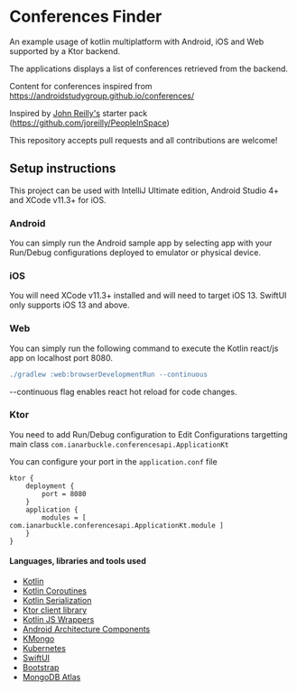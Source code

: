 # Conferences Finder 

An example usage of kotlin multiplatform with Android, iOS and Web supported by a Ktor backend. 

The applications displays a list of conferences retrieved from the backend. 

Content for conferences inspired from https://androidstudygroup.github.io/conferences/

Inspired by [John Reilly's](https://github.com/joreilly) starter pack (https://github.com/joreilly/PeopleInSpace)

This repository accepts pull requests and all contributions are welcome!

## Setup instructions
This project can be used with IntelliJ Ultimate edition, Android Studio 4+ and XCode v11.3+ for iOS.

### Android
You can simply run the Android sample app by selecting app with your Run/Debug configurations deployed to emulator or physical device.

### iOS
You will need XCode v11.3+ installed and will need to target iOS 13. SwiftUI only supports iOS 13 and above.

### Web
You can simply run the following command to execute the Kotlin react/js app on localhost port 8080.
```gradle
./gradlew :web:browserDevelopmentRun --continuous
```
--continuous flag enables react hot reload for code changes. 

### Ktor
You need to add Run/Debug configuration to Edit Configurations targetting main class ```com.ianarbuckle.conferencesapi.ApplicationKt```

You can configure your port in the ``application.conf`` file 

```
ktor {
    deployment {
        port = 8080
    }
    application {
        modules = [ com.ianarbuckle.conferencesapi.ApplicationKt.module ]
    }
}
```

#### Languages, libraries and tools used
* [Kotlin](https://kotlinlang.org/)
* [Kotlin Coroutines](https://kotlinlang.org/docs/reference/coroutines-overview.html)
* [Kotlin Serialization](https://github.com/Kotlin/kotlinx.serialization)
* [Ktor client library](https://github.com/ktorio/ktor)
* [Kotlin JS Wrappers](https://github.com/JetBrains/kotlin-wrappers)
* [Android Architecture Components](https://developer.android.com/topic/libraries/architecture/index.html)
* [KMongo](https://github.com/Litote/kmongo)
* [Kubernetes](https://kubernetes.io/)
* [SwiftUI](https://developer.apple.com/documentation/swiftui)
* [Bootstrap](https://getbootstrap.com/)
* [MongoDB Atlas](https://www.mongodb.com/cloud/atlas)
